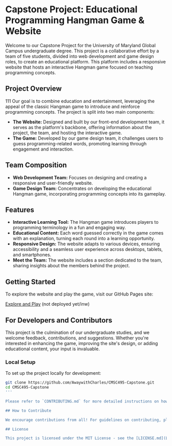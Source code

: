 # Capstone Project: Educational Programming Hangman Game & Website

Welcome to our Capstone Project for the University of Maryland Global Campus undergraduate degree. This project is a collaborative effort by a team of five students, divided into web development and game design roles, to create an educational platform. This platform includes a responsive website that hosts an interactive Hangman game focused on teaching programming concepts.

## Project Overview
111
Our goal is to combine education and entertainment, leveraging the appeal of the classic Hangman game to introduce and reinforce programming concepts. The project is split into two main components:
- **The Website:** Designed and built by our front-end development team, it serves as the platform's backbone, offering information about the project, the team, and hosting the interactive game.
- **The Game:** Developed by our game design team, it challenges users to guess programming-related words, promoting learning through engagement and interaction.

## Team Composition

- **Web Development Team:** Focuses on designing and creating a responsive and user-friendly website.
- **Game Design Team:** Concentrates on developing the educational Hangman game, incorporating programming concepts into its gameplay.

## Features

- **Interactive Learning Tool:** The Hangman game introduces players to programming terminology in a fun and engaging way.
- **Educational Content:** Each word guessed correctly in the game comes with an explanation, turning each round into a learning opportunity.
- **Responsive Design:** The website adapts to various devices, ensuring accessibility and a seamless user experience across desktops, tablets, and smartphones.
- **Meet the Team:** The website includes a section dedicated to the team, sharing insights about the members behind the project.

## Getting Started

To explore the website and play the game, visit our GitHub Pages site:

[Explore and Play](https://AwaywithCharles.github.io/CMSC495-Capstone/) (not deployed yet/inw)

## For Developers and Contributors

This project is the culmination of our undergraduate studies, and we welcome feedback, contributions, and suggestions. Whether you're interested in enhancing the game, improving the site's design, or adding educational content, your input is invaluable.

### Local Setup

To set up the project locally for development:

```bash
git clone https://github.com/AwaywithCharles/CMSC495-Capstone.git
cd CMSC495-Capstone
'''

Please refer to `CONTRIBUTING.md` for more detailed instructions on how to contribute to the project.

## How to Contribute

We encourage contributions from all! For guidelines on contributing, please see `CONTRIBUTING.md`. (add link later)

## License

This project is licensed under the MIT License - see the [LICENSE.md](LICENSE.md) (update license to MIT license) file for details.
